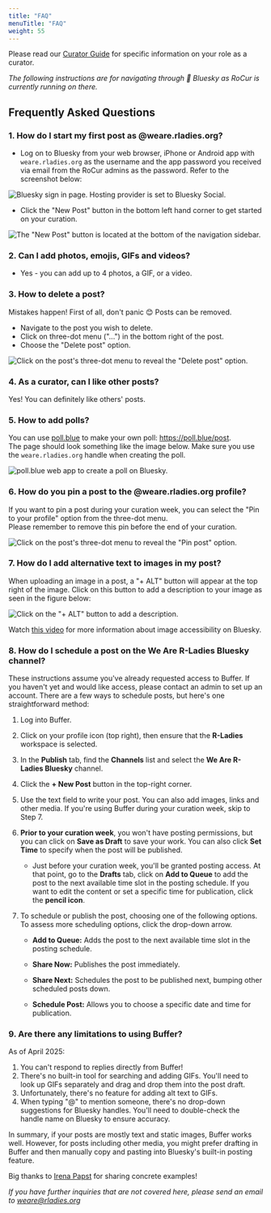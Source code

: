 ```yaml
---
title: "FAQ"
menuTitle: "FAQ"
weight: 55
---
```


Please read our [Curator Guide](/rocur/guide) for specific information on your role as a curator.

*The following instructions are for navigating through 🦋 Bluesky as RoCur is currently running on there.*

## Frequently Asked Questions

### 1. How do I start my first post as @weare.rladies.org?

-   Log on to Bluesky from your web browser, iPhone or Android app with `weare.rladies.org` as the username and the app password you received via email from the RoCur admins as the password. Refer to the screenshot below:

![Bluesky sign in page. Hosting provider is set to Bluesky Social.](login.png)

-   Click the "New Post" button in the bottom left hand corner to get started on your curation.

![The "New Post" button is located at the bottom of the navigation sidebar.](navigation_bar.png)

### 2. Can I add photos, emojis, GIFs and videos?

-   Yes - you can add up to 4 photos, a GIF, or a video.

### 3. How to delete a post?

Mistakes happen! First of all, don't panic 😊 Posts can be removed.

-   Navigate to the post you wish to delete.
-   Click on three-dot menu ("...") in the bottom right of the post.
-   Choose the "Delete post" option.

![Click on the post's three-dot menu to reveal the "Delete post" option.](delete_post.png)

### 4. As a curator, can I like other posts?

Yes! You can definitely like others' posts.

### 5. How to add polls?

You can use [poll.blue](https://bsky.app/profile/poll.blue) to make your own poll: <https://poll.blue/post>.<br> The page should look something like the image below. Make sure you use the `weare.rladies.org` handle when creating the poll.

![poll.blue web app to create a poll on Bluesky.](polls.png)

### 6. How do you pin a post to the @weare.rladies.org profile?

If you want to pin a post during your curation week, you can select the "Pin to your profile" option from the three-dot menu.<br> Please remember to remove this pin before the end of your curation.

![Click on the post's three-dot menu to reveal the "Pin post" option.](pin_post.png)

### 7. How do I add alternative text to images in my post?

When uploading an image in a post, a "+ ALT" button will appear at the top right of the image. Click on this button to add a description to your image as seen in the figure below:<br>

![Click on the "+ ALT" button to add a description.](add_alt_text.png)

Watch [this video](https://www.youtube.com/watch?v=RE-iJRXUmTM) for more information about image accessibility on Bluesky.<br>

### 8. How do I schedule a post on the We Are R-Ladies Bluesky channel?

These instructions assume you've already requested access to Buffer. If you haven't yet and would like access, please contact an admin to set up an account. There are a few ways to schedule posts, but here's one straightforward method:

1.  Log into Buffer.

2.  Click on your profile icon (top right), then ensure that the **R-Ladies** workspace is selected.

3.  In the **Publish** tab, find the **Channels** list and select the **We Are R-Ladies Bluesky** channel.

4.  Click the **+ New Post** button in the top-right corner.

5.  Use the text field to write your post. You can also add images, links and other media. If you're using Buffer during your curation week, skip to Step 7.

6.  **Prior to your curation week**, you won't have posting permissions, but you can click on **Save as Draft** to save your work. You can also click **Set Time** to specify when the post will be published.

    -   Just before your curation week, you'll be granted posting access. At that point, go to the **Drafts** tab, click on **Add to Queue** to add the post to the next available time slot in the posting schedule. If you want to edit the content or set a specific time for publication, click the **pencil icon**.

7.  To schedule or publish the post, choosing one of the following options. To assess more scheduling options, click the drop-down arrow.

    -   **Add to Queue:** Adds the post to the next available time slot in the posting schedule.

    -   **Share Now:** Publishes the post immediately.

    -   **Share Next:** Schedules the post to be published next, bumping other scheduled posts down.

    -   **Schedule Post:** Allows you to choose a specific date and time for publication.

### **9. Are there any limitations to using Buffer?**

As of April 2025:

1.  You can't respond to replies directly from Buffer!
2.  There's no built-in tool for searching and adding GIFs. You'll need to look up GIFs separately and drag and drop them into the post draft.
3.  Unfortunately, there's no feature for adding alt text to GIFs.
4.  When typing "\@" to mention someone, there's no drop-down suggestions for Bluesky handles. You'll need to double-check the handle name on Bluesky to ensure accuracy.

In summary, if your posts are mostly text and static images, Buffer works well. However, for posts including other media, you might prefer drafting in Buffer and then manually copy and pasting into Bluesky's built-in posting feature.

Big thanks to [Irena Papst](https://papsti.github.io/) for sharing concrete examples!

*If you have further inquiries that are not covered here, please send an email to [weare\@rladies.org](mailto:weare@rladies.org)*
